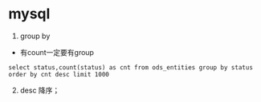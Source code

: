 # mysql
1. group by
- 有count一定要有group

```
select status,count(status) as cnt from ods_entities group by status order by cnt desc limit 1000
```
2. desc 降序；
